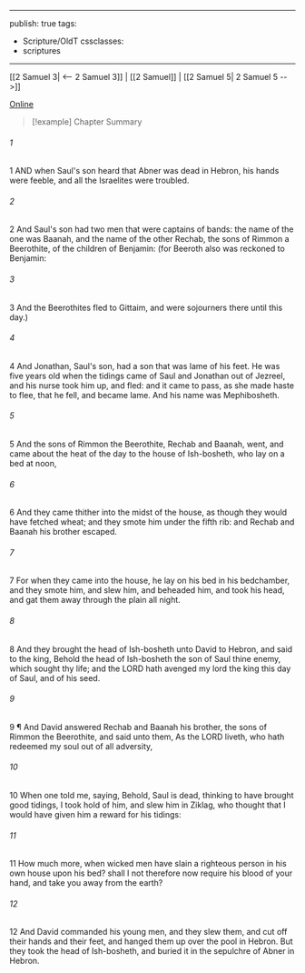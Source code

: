 

---
publish: true
tags:
  - Scripture/OldT
cssclasses:
  - scriptures
---
[[2 Samuel 3| <-- 2 Samuel 3]] | [[2 Samuel]] | [[2 Samuel 5| 2 Samuel 5 -->]]

[Online](https://churchofjesuschrist.org/study/scriptures/ot/2-sam/4?lang=eng)

>[!example] Chapter Summary
>
###### 1
1 AND when Saul's son heard that Abner was dead in Hebron, his hands were feeble, and all the Israelites were troubled.
###### 2
2 And Saul's son had two men that were captains of bands: the name of the one was Baanah, and the name of the other Rechab, the sons of Rimmon a Beerothite, of the children of Benjamin: (for Beeroth also was reckoned to Benjamin:
###### 3
3 And the Beerothites fled to Gittaim, and were sojourners there until this day.)
###### 4
4 And Jonathan, Saul's son, had a son that was lame of his feet.  He was five years old when the tidings came of Saul and Jonathan out of Jezreel, and his nurse took him up, and fled: and it came to pass, as she made haste to flee, that he fell, and became lame.  And his name was Mephibosheth.
###### 5
5 And the sons of Rimmon the Beerothite, Rechab and Baanah, went, and came about the heat of the day to the house of Ish-bosheth, who lay on a bed at noon,
###### 6
6 And they came thither into the midst of the house, as though they would have fetched wheat; and they smote him under the fifth rib: and Rechab and Baanah his brother escaped.
###### 7
7 For when they came into the house, he lay on his bed in his bedchamber, and they smote him, and slew him, and beheaded him, and took his head, and gat them away through the plain all night.
###### 8
8 And they brought the head of Ish-bosheth unto David to Hebron, and said to the king, Behold the head of Ish-bosheth the son of Saul thine enemy, which sought thy life; and the LORD hath avenged my lord the king this day of Saul, and of his seed.
###### 9
9 ¶ And David answered Rechab and Baanah his brother, the sons of Rimmon the Beerothite, and said unto them, As the LORD liveth, who hath redeemed my soul out of all adversity,
###### 10
10 When one told me, saying, Behold, Saul is dead, thinking to have brought good tidings, I took hold of him, and slew him in Ziklag, who thought that I would have given him a reward for his tidings:
###### 11
11 How much more, when wicked men have slain a righteous person in his own house upon his bed?  shall I not therefore now require his blood of your hand, and take you away from the earth?
###### 12
12 And David commanded his young men, and they slew them, and cut off their hands and their feet, and hanged them up over the pool in Hebron.  But they took the head of Ish-bosheth, and buried it in the sepulchre of Abner in Hebron.



